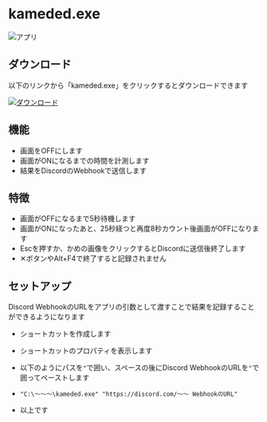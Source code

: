 # kameded.exe

![アプリ](https://i.gyazo.com/2a51f26841f3b2e612f728e9c12d5bd1.png)

## ダウンロード

以下のリンクから「kameded.exe」をクリックするとダウンロードできます

[![ダウンロード](https://img.shields.io/badge/kameded.exe-%E3%83%80%E3%82%A6%E3%83%B3%E3%83%AD%E3%83%BC%E3%83%89-green)](https://github.com/Kamesuta/kameded/releases)

## 機能

- 画面をOFFにします
- 画面がONになるまでの時間を計測します
- 結果をDiscordのWebhookで送信します

## 特徴

- 画面がOFFになるまで5秒待機します
- 画面がONになったあと、25秒経つと再度8秒カウント後画面がOFFになります
- Escを押すか、かめの画像をクリックするとDiscordに送信後終了します
- ✕ボタンやAlt+F4で終了すると記録されません

## セットアップ

Discord WebhookのURLをアプリの引数として渡すことで結果を記録することができるようになります

- ショートカットを作成します

- ショートカットのプロパティを表示します

- 以下のようにパスを`"`で囲い、スペースの後にDiscord WebhookのURLを`"`で囲ってペーストします

- ```
  "C:\～～～\kameded.exe" "https://discord.com/～～ WebhookのURL"
  ```

- 以上です
